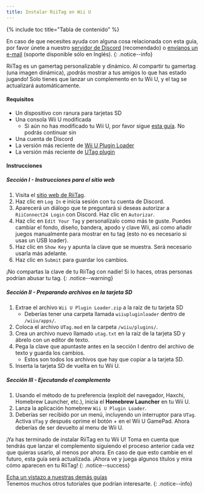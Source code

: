 ```yaml
---
title: Instalar RiiTag en Wii U
---
```


{% include toc title="Tabla de contenido" %}

En caso de que necesites ayuda con alguna cosa relacionada con esta guía, por favor únete a nuestro [servidor de Discord](https://discord.gg/b4Y7jfD) (recomendado) o [envíanos un e-mail](mailto:support@riiconnect24.net) (soporte disponible sólo en Inglés).
{: .notice--info}

RiiTag es un gamertag personalizable y dinámico. Al compartir tu gamertag (una imagen dinámica), ¡podrás mostrar a tus amigos lo que has estado jugando! Solo tienes que lanzar un complemento en tu Wii U, y el tag se actualizará automáticamente.

#### Requisitos

- Un dispositivo con ranura para tarjetas SD
- Una consola Wii U modificada
   - Si aún no has modificado tu Wii U, por favor sigue [esta guía](https://wiiuguide.xyz). No podrás continuar sin
- Una cuenta de Discord
- La versión más reciente de [Wii U Plugin Loader](https://github.com/Maschell/WiiUPluginLoader/releases)
- La versión más reciente de [UTag plugin](https://github.com/RiiConnect24/UTag/releases)

#### Instrucciones

##### Sección I - Instrucciones para el sitio web

1. Visita el [sitio web de RiiTag](https://tag.rc24.xyz/).
2. Haz clic en `Log In` e inicia sesión con tu cuenta de Discord.
3. Aparecerá un diálogo que te preguntará si deseas autorizar a `RiiConnect24 Login` con Discord. Haz clic en `Autorizar`.
4. Haz clic en `Edit Your Tag` y personalízalo como más te guste. Puedes cambiar el fondo, diseño, bandera, apodo y clave Wii, así como añadir juegos manualmente para mostrar en tu tag (esto no es necesario si usas un USB loader).
5. Haz clic en `Show Key` y apunta la clave que se muestra. Será necesario usarla más adelante.
6. Haz clic en `Submit` para guardar los cambios.

¡No compartas la clave de tu RiiTag con nadie! Si lo haces, otras personas podrían abusar tu tag.
{: .notice--warning}

##### Sección II - Preparando archivos en la tarjeta SD

1. Extrae el archivo `Wii U Plugin Loader.zip` a la raíz de tu tarjeta SD
   - Deberías tener una carpeta llamada `wiiupluginloader` dentro de `/wiiu/apps/`.
2. Coloca el archivo `UTag.mod` en la carpeta `/wiiu/plugins/`.
3. Crea un archivo nuevo llamado `utag.txt` en la raíz de la tarjeta SD y ábrelo con un editor de texto.
4. Pega la clave que apuntaste antes en la sección I dentro del archivo de texto y guarda los cambios.
   - Estos son todos los archivos que hay que copiar a la tarjeta SD.
5. Inserta la tarjeta SD de vuelta en tu Wii U.

##### Sección III - Ejecutando el complemento

1. Usando el método de tu preferencia (exploit del navegador, Haxchi, Homebrew Launcher, etc.), inicia el **Homebrew Launcher** en tu Wii U.
2. Lanza la aplicación homebrew `Wii U Plugin Loader`.
3. Deberías ser recibido por un menú, incluyendo un interruptor para `UTag`. Activa `UTag` y después oprime el botón + en el Wii U GamePad. Ahora deberías de ser devuelto al menu de Wii U.

¡Ya has terminado de instalar RiiTag en tu Wii U! Toma en cuenta que tendrás que lanzar el complemento siguiendo el proceso anterior cada vez que quieras usarlo, al menos por ahora. En caso de que esto cambie en el futuro, esta guía será actualizada. ¡Ahora ve y juega algunos títulos y mira cómo aparecen en tu RiiTag!
{: .notice--success}

[Echa un vistazo a nuestras demás guías](site-navigation)<br> Tenemos muchos otros tutoriales que podrían interesarte.
{: .notice--info}

